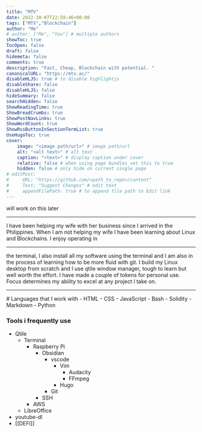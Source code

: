 ```yaml
---
title: "MTV"
date: 2022-10-07T22:59:46+08:00
tags: ["MTV","Blockchain"]
author: "Me"
# author: ["Me", "You"] # multiple authors
showToc: true
TocOpen: false
draft: false
hidemeta: false
comments: true
description: "Fast, Cheap, Blockchain with potential. "
canonicalURL: "https://mtv.ac/"
disableHLJS: true # to disable highlightjs
disableShare: false
disableHLJS: false
hideSummary: false
searchHidden: false
ShowReadingTime: true
ShowBreadCrumbs: true
ShowPostNavLinks: true
ShowWordCount: true
ShowRssButtonInSectionTermList: true
UseHugoToc: true
cover:
    image: "<image path/url>" # image path/url
    alt: "<alt text>" # alt text
    caption: "<text>" # display caption under cover
    relative: false # when using page bundles set this to true
    hidden: false # only hide on current single page
# editPost:
#     URL: "https://github.com/<path_to_repo>/content"
#     Text: "Suggest Changes" # edit text
#     appendFilePath: true # to append file path to Edit link
---
```

will work on this later

<hr>

<div>
 I have been helping my wife with her business since I arrived in the Philippines. When I am not helping my wife I have been learning about Linux and Blockchains. I enjoy operating in 
 <div>
 <div>
 <hr>
 the terminal, I also install all my software using the terminal and I am also in the process of 
 learning how to be more fluid with git. I build my Linux desktop from scratch and I use qtile window manager, tough to learn but well worth the effort. I have made a couple of tokens for personal use. Focus determines my ability to excel at any project I take on.   
 <hr>
 # Languages  that I work with 
 - HTML 
	 - CSS
		 - JavaScript 
			 - Bash
		 - Solidity 
	 - Markdown 
 - Python
   
### Tools i frequently use 
- Qtile 
	 - Terminal 
		 - Raspberry Pi
			 - Obsidian 
				 - vscode 
					 - Vim
						 - Audacity 
						 - FFmpeg 
					 - Hugo
				 - Git 
			 - SSH
		 - AWS
	 - LibreOffice 
 - youtube-dl
 - [[DEFI]]
